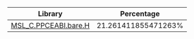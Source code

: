 | Library | Percentage |
| ------------- | ------------- |
| [MSL_C.PPCEABI.bare.H](https://github.com/shibbo/RVL_SDK/blob/main/docs/lib/MSL_C.PPCEABI.bare.H.md) | 21.261411855471263% |

